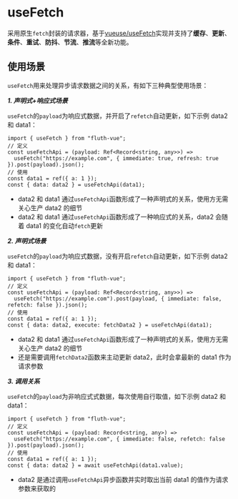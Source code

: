 # useFetch

采用原生`fetch`封装的请求器，基于[vueuse/useFetch](https://vueuse.org/core/useFetch/)实现并支持了**缓存**、**更新**、**条件**、**重试**、**防抖**、**节流**、**推流**等全新功能。

## 使用场景

`useFetch`用来处理异步请求数据之间的关系，有如下三种典型使用场景：

**_1. 声明式+响应式场景_**

`useFetch`的`payload`为响应式数据，并开启了`refetch`自动更新，如下示例 data2 和 data1：

```javascript{7}
import { useFetch } from "fluth-vue";
// 定义
const useFetchApi = (payload: Ref<Record<string, any>>) =>
  useFetch("https://example.com", { immediate: true, refresh: true }).post(payload).json();
// 使用
const data1 = ref({ a: 1 });
const { data: data2 } = useFetchApi(data1);
```

- data2 和 data1 通过`useFetchApi`函数形成了一种声明式的关系，使用方无需关心生产 data2 的细节
- data2 和 data1 通过`useFetchApi`函数形成了一种响应式的关系，data2 会随着 data1 的变化自动`fetch`更新

**_2. 声明式场景_**

`useFetch`的`payload`为响应式数据，没有开启`refetch`自动更新，如下示例 data2 和 data1：

```javascript{7}
import { useFetch } from "fluth-vue";
// 定义
const useFetchApi = (payload: Ref<Record<string, any>>) =>
  useFetch("https://example.com").post(payload, { immediate: false, refetch: false }).json();
// 使用
const data1 = ref({ a: 1 });
const { data: data2, execute: fetchData2 } = useFetchApi(data1);
```

- data2 和 data1 通过`useFetchApi`函数形成了一种声明式的关系，使用方无需关心生产 data2 的细节
- 还是需要调用`fetchData2`函数来主动更新 data2，此时会拿最新的 data1 作为请求参数

**_3. 调用关系_**

`useFetch`的`payload`为非响应式式数据，每次使用自行取值，如下示例 data2 和 data1：

```javascript{7}
import { useFetch } from "fluth-vue";
// 定义
const useFetchApi = (payload: Record<string, any>) =>
  useFetch("https://example.com", { immediate: false, refetch: false }).post(payload).json();
// 使用
const data1 = ref({ a: 1 });
const { data: data2 } = await useFetchApi(data1.value);
```

- data2 是通过调用`useFetchApi`异步函数并实时取出当前 data1 的值作为请求参数来获取的
